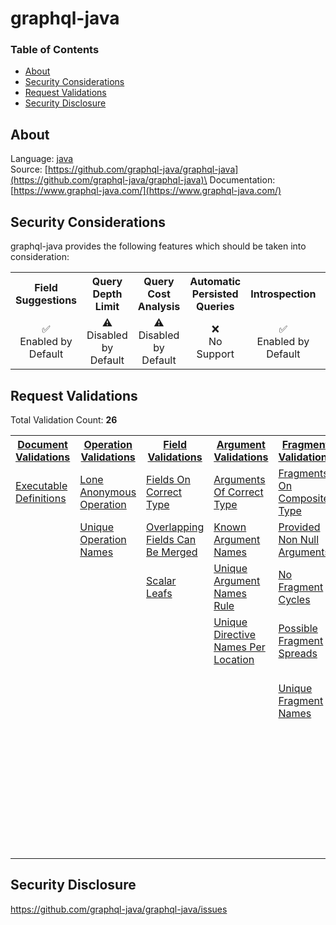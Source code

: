 # graphql-java

### Table of Contents
* [About](#About)
* [Security Considerations](#Security-Considerations)
* [Request Validations](#Request-Validations)
* [Security Disclosure](#Security-Disclosure)

## About
Language: [java](https://www.oracle.com/java/)\
Source: [https://github.com/graphql-java/graphql-java](https://github.com/graphql-java/graphql-java)\
Documentation: [https://www.graphql-java.com/](https://www.graphql-java.com/)

## Security Considerations
graphql-java provides the following features which should be taken into consideration:

<table>
	<tr>
		<th align="center">Field Suggestions</th>
		<th align="center">Query Depth Limit</th>
		<th align="center">Query Cost Analysis</th>
		<th align="center">Automatic Persisted Queries</th>
		<th align="center">Introspection</th>
		<th align="center">Debug Mode</th>
		<th align="center">Batch Requests</th>
	</tr>
	<tr>
		<td align="center">✅<br>Enabled by Default</td>
		<td align="center">⚠️<br>Disabled by Default</td>
		<td align="center">⚠️<br>Disabled by Default</td>
		<td align="center">❌<br>No Support</td>
		<td align="center">✅<br>Enabled by Default</td>
		<td align="center">❌<br>No Support</td>
		<td align="center">⚠️<br>Disabled by Default</td>
	</tr>
</table>

## Request Validations
Total Validation Count: **26**

<table>
	<tr>
		<th><a href="https://spec.graphql.org/October2021/#sec-Documents">Document Validations</a></th>
		<th><a href="https://spec.graphql.org/October2021/#sec-Validation.Operations">Operation Validations</a></th>
		<th><a href="https://spec.graphql.org/October2021/#sec-Validation.Fields">Field Validations</a></th>
		<th><a href="https://spec.graphql.org/October2021/#sec-Validation.Arguments">Argument Validations</a></th>
		<th><a href="https://spec.graphql.org/October2021/#sec-Validation.Fragments">Fragment Validations</a></th>
		<th><a href="https://spec.graphql.org/October2021/#sec-Values">Value Validations</a></th>
		<th><a href="https://spec.graphql.org/October2021/#sec-Validation.Directives">Directive Validations</a></th>
		<th><a href="https://spec.graphql.org/October2021/#sec-Validation.Variables">Variable Validations</a></th>
		<th>Misc. Validations</th>
	</tr>
	<tr>
		<td><a href="https://github.com/graphql-java/graphql-java/blob/master/src/main/java/graphql/validation/rules/ExecutableDefinitions.java">Executable Definitions</a></td>
		<td><a href="https://github.com/graphql-java/graphql-java/blob/master/src/main/java/graphql/validation/rules/LoneAnonymousOperation.java">Lone Anonymous Operation</a></td>
		<td><a href="https://github.com/graphql-java/graphql-java/blob/master/src/main/java/graphql/validation/rules/FieldsOnCorrectType.java">Fields On Correct Type</a></td>
		<td><a href="https://github.com/graphql-java/graphql-java/blob/master/src/main/java/graphql/validation/rules/ArgumentsOfCorrectType.java">Arguments Of Correct Type</a></td>
		<td><a href="https://github.com/graphql-java/graphql-java/blob/master/src/main/java/graphql/validation/rules/FragmentsOnCompositeType.java">Fragments On Composite Type</a></td>
		<td><a href="https://github.com/graphql-java/graphql-java/blob/master/src/main/java/graphql/validation/rules/KnownTypeNames.java">Known Type Names</a></td>
		<td><a href="https://github.com/graphql-java/graphql-java/blob/master/src/main/java/graphql/validation/rules/KnownDirectives.java">Known Directives</a></td>
		<td><a href="https://github.com/graphql-java/graphql-java/blob/master/src/main/java/graphql/validation/rules/NoUndefinedVariables.java">No Undefined Variables</a></td>
		<td><a href=""></a></td>
	</tr>
	<tr>
		<td><a href=""></a></td>
		<td><a href="https://github.com/graphql-java/graphql-java/blob/master/src/main/java/graphql/validation/rules/UniqueOperationNames.java">Unique Operation Names</a></td>
		<td><a href="https://github.com/graphql-java/graphql-java/blob/master/src/main/java/graphql/validation/rules/OverlappingFieldsCanBeMerged.java">Overlapping Fields Can Be Merged</a></td>
		<td><a href="https://github.com/graphql-java/graphql-java/blob/master/src/main/java/graphql/validation/rules/KnownArgumentNames.java">Known Argument Names</a></td>
		<td><a href="https://github.com/graphql-java/graphql-java/blob/master/src/main/java/graphql/validation/rules/ProvidedNonNullArguments.java">Provided Non Null Arguments</a></td>
		<td><a href="https://github.com/graphql-java/graphql-java/blob/master/src/main/java/graphql/validation/rules/KnownFragmentNames.java">Known Fragment Names</a></td>
		<td><a href=""></a></td>
		<td><a href="https://github.com/graphql-java/graphql-java/blob/master/src/main/java/graphql/validation/rules/NoUnusedVariables.java">No Unused Variables</a></td>
		<td><a href=""></a></td>
	</tr>
	<tr>
		<td><a href=""></a></td>
		<td><a href=""></a></td>
		<td><a href="https://github.com/graphql-java/graphql-java/blob/master/src/main/java/graphql/validation/rules/ScalarLeafs.java">Scalar Leafs</a></td>
		<td><a href="https://github.com/graphql-java/graphql-java/blob/master/src/main/java/graphql/validation/rules/UniqueArgumentNamesRule.java">Unique Argument Names Rule</a></td>
		<td><a href="https://github.com/graphql-java/graphql-java/blob/master/src/main/java/graphql/validation/rules/NoFragmentCycles.java">No Fragment Cycles</a></td>
		<td><a href="https://github.com/graphql-java/graphql-java/blob/master/src/main/java/graphql/validation/rules/NoUnusedFragments.java">No Unused Fragments</a></td>
		<td><a href=""></a></td>
		<td><a href=""></a></td>
		<td><a href=""></a></td>
	</tr>
	<tr>
		<td><a href=""></a></td>
		<td><a href=""></a></td>
		<td><a href=""></a></td>
		<td><a href="https://github.com/graphql-java/graphql-java/blob/master/src/main/java/graphql/validation/rules/UniqueDirectiveNamesPerLocation.java">Unique Directive Names Per Location</a></td>
		<td><a href="https://github.com/graphql-java/graphql-java/blob/master/src/main/java/graphql/validation/rules/PossibleFragmentSpreads.java">Possible Fragment Spreads</a></td>
		<td><a href=""></a></td>
		<td><a href=""></a></td>
		<td><a href="https://github.com/graphql-java/graphql-java/blob/master/src/main/java/graphql/validation/rules/UniqueVariableNamesRule.java">Unique Variable Names Rule</a></td>
		<td><a href=""></a></td>
	</tr>
	<tr>
		<td><a href=""></a></td>
		<td><a href=""></a></td>
		<td><a href=""></a></td>
		<td><a href=""></a></td>
		<td><a href="https://github.com/graphql-java/graphql-java/blob/master/src/main/java/graphql/validation/rules/UniqueFragmentNames.java">Unique Fragment Names</a></td>
		<td><a href=""></a></td>
		<td><a href=""></a></td>
		<td><a href="https://github.com/graphql-java/graphql-java/blob/master/src/main/java/graphql/validation/rules/VariableDefaultValuesOfCorrectType.java">Variable Default Values Of Correct Type</a></td>
		<td><a href=""></a></td>
	</tr>
	<tr>
		<td><a href=""></a></td>
		<td><a href=""></a></td>
		<td><a href=""></a></td>
		<td><a href=""></a></td>
		<td><a href=""></a></td>
		<td><a href=""></a></td>
		<td><a href=""></a></td>
		<td><a href="https://github.com/graphql-java/graphql-java/blob/master/src/main/java/graphql/validation/rules/VariableTypesMatchRule.java">Variable Types Match Rule</a></td>
		<td><a href=""></a></td>
	</tr>
	<tr>
		<td><a href=""></a></td>
		<td><a href=""></a></td>
		<td><a href=""></a></td>
		<td><a href=""></a></td>
		<td><a href=""></a></td>
		<td><a href=""></a></td>
		<td><a href=""></a></td>
		<td><a href="https://github.com/graphql-java/graphql-java/blob/master/src/main/java/graphql/validation/rules/VariablesAreInputTypes.java">Variables Are Input Types</a></td>
		<td><a href=""></a></td>
	</tr>
	<tr>
		<td><a href=""></a></td>
		<td><a href=""></a></td>
		<td><a href=""></a></td>
		<td><a href=""></a></td>
		<td><a href=""></a></td>
		<td><a href=""></a></td>
		<td><a href=""></a></td>
		<td><a href="https://github.com/graphql-java/graphql-java/blob/master/src/main/java/graphql/validation/rules/VariablesTypesMatcher.java">Variables Types Matcher</a></td>
		<td><a href=""></a></td>
	</tr>
</table>

## Security Disclosure
https://github.com/graphql-java/graphql-java/issues